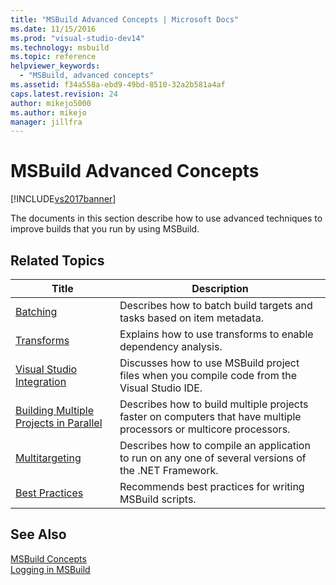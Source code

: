 ```yaml
---
title: "MSBuild Advanced Concepts | Microsoft Docs"
ms.date: 11/15/2016
ms.prod: "visual-studio-dev14"
ms.technology: msbuild
ms.topic: reference
helpviewer_keywords: 
  - "MSBuild, advanced concepts"
ms.assetid: f34a558a-ebd9-49bd-8510-32a2b581a4af
caps.latest.revision: 24
author: mikejo5000
ms.author: mikejo
manager: jillfra
---
```

# MSBuild Advanced Concepts
[!INCLUDE[vs2017banner](../includes/vs2017banner.md)]

The documents in this section describe how to use advanced techniques to improve builds that you run by using MSBuild.  
  
## Related Topics  
  
|Title|Description|  
|-----------|-----------------|  
|[Batching](../msbuild/msbuild-batching.md)|Describes how to batch build targets and tasks based on item metadata.|  
|[Transforms](../msbuild/msbuild-transforms.md)|Explains how to use transforms to enable dependency analysis.|  
|[Visual Studio Integration](../msbuild/visual-studio-integration-msbuild.md)|Discusses how to use MSBuild project files when you compile code from the Visual Studio IDE.|  
|[Building Multiple Projects in Parallel](../msbuild/building-multiple-projects-in-parallel-with-msbuild.md)|Describes how to build multiple projects faster on computers that have multiple processors or multicore processors.|  
|[Multitargeting](../msbuild/msbuild-multitargeting-overview.md)|Describes how to compile an application to run on any one of several versions of the .NET Framework.|  
|[Best Practices](../msbuild/msbuild-best-practices.md)|Recommends best practices for writing MSBuild scripts.|  
  
## See Also  
 [MSBuild Concepts](../msbuild/msbuild-concepts.md)   
 [Logging in MSBuild](../msbuild/logging-in-msbuild.md)
